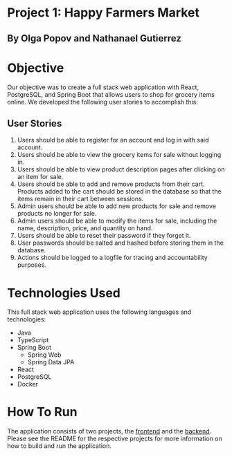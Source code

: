 # Project 1: Happy Farmers Market
## By Olga Popov and Nathanael Gutierrez

# Objective
Our objective was to create a full stack web application with React, PostgreSQL, and Spring Boot that allows users to shop for grocery items online.
We developed the following user stories to accomplish this:

## User Stories
1. Users should be able to register for an account and log in with said account.
2. Users should be able to view the grocery items for sale without logging in.
3. Users should be able to view product description pages after clicking on an item for sale.
4. Users should be able to add and remove products from their cart. Products added to the cart should be stored in the database so that the items remain in their cart between sessions.
5. Admin users should be able to add new products for sale and remove products no longer for sale.
6. Admin users should be able to modify the items for sale, including the name, description, price, and quantity on hand.
7. Users should be able to reset their password if they forget it.
8. User passwords should be salted and hashed before storing them in the database.
9. Actions should be logged to a logfile for tracing and accountability purposes.

# Technologies Used
This full stack web application uses the following languages and technologies:
- Java
- TypeScript
- Spring Boot
  - Spring Web
  - Spring Data JPA
- React
- PostgreSQL
- Docker

# How To Run
The application consists of two projects, the [frontend](https://github.com/241209-JavaReactAWS/olga-nathanael-project1/tree/main/frontend) and the [backend](https://github.com/241209-JavaReactAWS/olga-nathanael-project1/tree/main/backend). Please see the README for the respective projects for more information on how to build and run the application.
